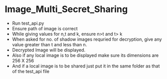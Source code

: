 # Image_Multi_Secret_Sharing

- Run test_api.py
- Ensure path of image is correct
- While giving values for n,t and k, ensure n>t and t> k
- When asked for no. of shadow images requried for decryption, give any value greater than t and less than n.
- Decrypted Image will be displayed.
- Also if any local image is to be displayed make sure its dimensions are 256 X 256
- And if a local image is to be shared just put it in the same folder as that of the test_api file
